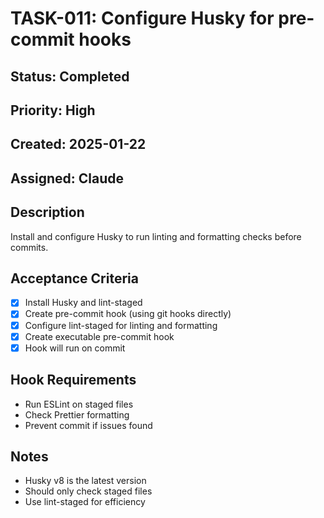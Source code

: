 # TASK-011: Configure Husky for pre-commit hooks

## Status: Completed
## Priority: High
## Created: 2025-01-22
## Assigned: Claude

## Description
Install and configure Husky to run linting and formatting checks before commits.

## Acceptance Criteria
- [x] Install Husky and lint-staged
- [x] Create pre-commit hook (using git hooks directly)
- [x] Configure lint-staged for linting and formatting
- [x] Create executable pre-commit hook
- [x] Hook will run on commit

## Hook Requirements
- Run ESLint on staged files
- Check Prettier formatting
- Prevent commit if issues found

## Notes
- Husky v8 is the latest version
- Should only check staged files
- Use lint-staged for efficiency